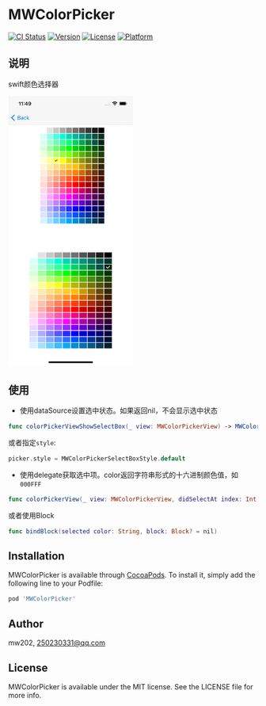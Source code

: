 # MWColorPicker

[![CI Status](https://img.shields.io/travis/mw202/MWColorPicker.svg?style=flat)](https://travis-ci.org/mw202/MWColorPicker)
[![Version](https://img.shields.io/cocoapods/v/MWColorPicker.svg?style=flat)](https://cocoapods.org/pods/MWColorPicker)
[![License](https://img.shields.io/cocoapods/l/MWColorPicker.svg?style=flat)](https://cocoapods.org/pods/MWColorPicker)
[![Platform](https://img.shields.io/cocoapods/p/MWColorPicker.svg?style=flat)](https://cocoapods.org/pods/MWColorPicker)

## 说明

swift颜色选择器

<img src="/docs/screenshot1.png" width="50%" height="50%">

## 使用

* 使用dataSource设置选中状态。如果返回nil，不会显示选中状态

```swift
func colorPickerViewShowSelectBox(_ view: MWColorPickerView) -> MWColorPickerSelectBoxStyle?
```
或者指定`style`:
```swift
picker.style = MWColorPickerSelectBoxStyle.default
```

* 使用delegate获取选中项。color返回字符串形式的十六进制颜色值，如 `000FFF`

```swift
func colorPickerView(_ view: MWColorPickerView, didSelectAt index: Int, color: String)
```
或者使用Block
```swift
func bindBlock(selected color: String, block: Block? = nil)
```

## Installation

MWColorPicker is available through [CocoaPods](https://cocoapods.org). To install it, simply add the following line to your Podfile:

```ruby
pod 'MWColorPicker'
```

## Author

mw202, 250230331@qq.com

## License

MWColorPicker is available under the MIT license. See the LICENSE file for more info.
